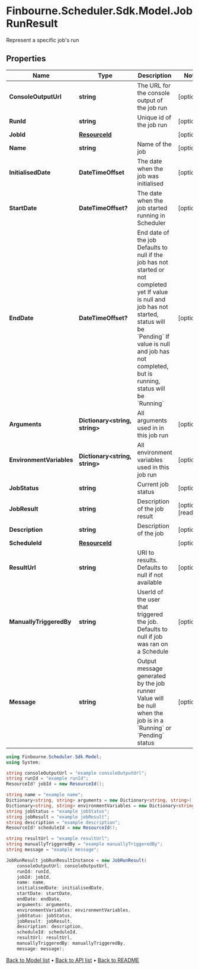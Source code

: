 # Finbourne.Scheduler.Sdk.Model.JobRunResult
Represent a specific job's run

## Properties

Name | Type | Description | Notes
------------ | ------------- | ------------- | -------------
**ConsoleOutputUrl** | **string** | The URL for the console output of the job run | [optional] 
**RunId** | **string** | Unique id of the job run | [optional] 
**JobId** | [**ResourceId**](ResourceId.md) |  | [optional] 
**Name** | **string** | Name of the job | [optional] 
**InitialisedDate** | **DateTimeOffset** | The date when the job was initialised | [optional] 
**StartDate** | **DateTimeOffset?** | The date when the job started running in Scheduler | [optional] 
**EndDate** | **DateTimeOffset?** | End date of the job  Defaults to null if the job has not started or not completed yet  If value is null and job has not started, status will be &#x60;Pending&#x60;  If value is null and job has not completed, but is running, status will be &#x60;Running&#x60; | [optional] 
**Arguments** | **Dictionary&lt;string, string&gt;** | All arguments used in in this job run | [optional] 
**EnvironmentVariables** | **Dictionary&lt;string, string&gt;** | All environment variables used in this job run | [optional] 
**JobStatus** | **string** | Current job status | [optional] 
**JobResult** | **string** | Description of the job result | [optional] [readonly] 
**Description** | **string** | Description of the job | [optional] 
**ScheduleId** | [**ResourceId**](ResourceId.md) |  | [optional] 
**ResultUrl** | **string** | URI to results. Defaults to null if not available | [optional] 
**ManuallyTriggeredBy** | **string** | UserId of the user that triggered the job.  Defaults to null if job was ran on a Schedule | [optional] 
**Message** | **string** | Output message generated by the job runner  Value will be null when the job is in a &#x60;Running&#x60; or &#x60;Pending&#x60; status | [optional] 

```csharp
using Finbourne.Scheduler.Sdk.Model;
using System;

string consoleOutputUrl = "example consoleOutputUrl";
string runId = "example runId";
ResourceId? jobId = new ResourceId();

string name = "example name";
Dictionary<string, string> arguments = new Dictionary<string, string>();
Dictionary<string, string> environmentVariables = new Dictionary<string, string>();
string jobStatus = "example jobStatus";
string jobResult = "example jobResult";
string description = "example description";
ResourceId? scheduleId = new ResourceId();

string resultUrl = "example resultUrl";
string manuallyTriggeredBy = "example manuallyTriggeredBy";
string message = "example message";

JobRunResult jobRunResultInstance = new JobRunResult(
    consoleOutputUrl: consoleOutputUrl,
    runId: runId,
    jobId: jobId,
    name: name,
    initialisedDate: initialisedDate,
    startDate: startDate,
    endDate: endDate,
    arguments: arguments,
    environmentVariables: environmentVariables,
    jobStatus: jobStatus,
    jobResult: jobResult,
    description: description,
    scheduleId: scheduleId,
    resultUrl: resultUrl,
    manuallyTriggeredBy: manuallyTriggeredBy,
    message: message);
```

[Back to Model list](../README.md#documentation-for-models) &#8226; [Back to API list](../README.md#documentation-for-api-endpoints) &#8226; [Back to README](../README.md)
